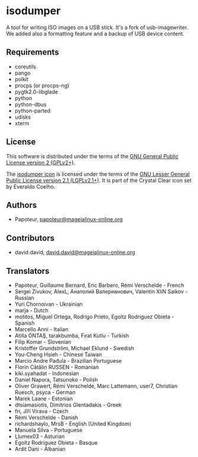 isodumper
=========

A tool for writing ISO images on a USB stick. It's a fork of usb-imagewriter. 
We added also a formatting feature and a backup of USB device content.


Requirements
-------------

- coreutils
- pango
- polkit
- procps (or procps-ng)
- pygtk2.0-libglade
- python
- python-dbus
- python-parted
- udisks
- xterm


License
--------

This software is distributed under the terms of the
[GNU General Public License version 2 (GPLv2+)](COPYING.GPL).

The [isodumper icon](isodumper.svg) is licensed under the terms of the
[GNU Lesser General Public License version 2.1 (LGPLv2.1+)](COPYING.LGPL).
It is part of the Crystal Clear icon set by Everaldo Coelho.

Authors
--------
- Papoteur, <papoteur@mageialinux-online.org>


Contributors
--------
- david.david, <david.david@mageialinux-online.org>


Translators
--------
- Papoteur, Guillaume Bernard, Eric Barbero, Rémi Verschelde - French
- Sergei Zivukov, AlexL, Анатолий Валерианович, Valentin XliN Saikov - Russian
- Yuri Chornoivan - Ukrainian
- marja - Dutch
- motitos, Miguel Ortega, Rodrigo Prieto, Egoitz Rodriguez Obieta - Spanish
- Marcello Anni - Italian
- Atilla ÖNTAŞ, tarakbumba, Fırat Kutlu - Turkish
- Filip Komar - Slovenian
- Kristoffer Grundström, Michael Eklund - Swedish
- You-Cheng Hsieh - Chinese Taiwan
- Marcio Andre Padula - Brazilian Portuguese
- Florin Cătălin RUSSEN - Romanian
- kiki.syahadat - Indonesian
- Daniel Napora, Tatsunoko - Polish
- Oliver Grawert, Rémi Verschelde, Marc Lattemann, user7, Christian Ruesch, psyca - German
- Marek Laane - Estonian
- dtsiamasiotis, Dimitrios Glentadakis - Greek
- fri, Jiří Vírava - Czech
- Rémi Verschelde - Danish
- richardshaylo, MrsB - English (United Kingdom)
- Manuela Silva - Portuguese
- Ḷḷumex03 - Asturian
- Egoitz Rodriguez Obieta - Basque
- Ardit Dani - Albanian
